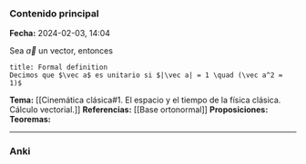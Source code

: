 ### Contenido principal

**Fecha:** 2024-02-03, 14:04

Sea $\vec a$ un vector, entonces

```ad-formal
title: Formal definition
Decimos que $\vec a$ es unitario si $|\vec a| = 1 \quad (\vec a^2 = 1)$
```

**Tema:** [[Cinemática clásica#1. El espacio y el tiempo de la física clásica. Cálculo vectorial.]]
**Referencias:** [[Base ortonormal]]
**Proposiciones:** 
**Teoremas:**

---
### Anki

